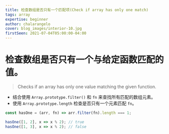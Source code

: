 ```yaml
---
title: 检查数组是否只有一个匹配项(Check if array has only one match)
tags: array
expertise: beginner
author: chalarangelo
cover: blog_images/interior-10.jpg
firstSeen: 2021-07-04T05:00:00-04:00
---
```


# 检查数组是否只有一个与给定函数匹配的值。
> Checks if an array has only one value matching the given function.

- 结合使用 `Array.prototype.filter()` 和 `fn` 来查找所有匹配的数组元素。
- 使用 `Array.prototype.length` 检查是否只有一个元素匹配 `fn`。

```js
const hasOne = (arr, fn) => arr.filter(fn).length === 1;
```

```js
hasOne([1, 2], x => x % 2); // true
hasOne([1, 3], x => x % 2); // false
```
